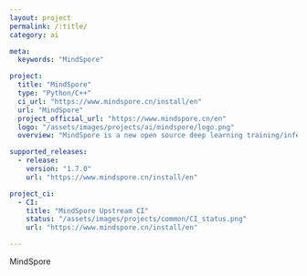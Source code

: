 ```yaml
---
layout: project
permalink: /:title/
category: ai

meta:
  keywords: "MindSpore"

project:
  title: "MindSpore"
  type: "Python/C++"
  ci_url: "https://www.mindspore.cn/install/en"
  url: "MindSpore"
  project_official_url: "https://www.mindspore.cn/en"
  logo: "/assets/images/projects/ai/mindspore/logo.png"
  overview: "MindSpore is a new open source deep learning training/inference framework that could be used for mobile, edge and cloud scenarios."

supported_releases:
  - release:
    version: "1.7.0"
    url: "https://www.mindspore.cn/install/en"

project_ci:
  - CI:
    title: "MindSpore Upstream CI"
    status: "/assets/images/projects/common/CI_status.png"
    url: "https://www.mindspore.cn/install/en"

---
```


<p>MindSpore</p>
